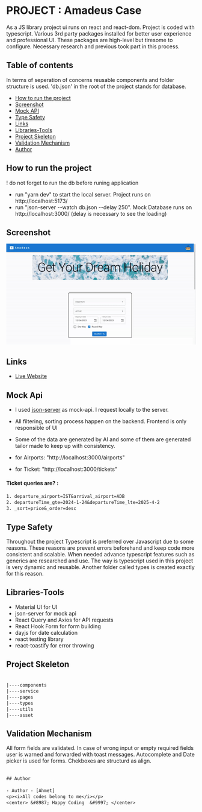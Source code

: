 # PROJECT : Amadeus Case

As a JS library project ui runs on react and react-dom. Project is coded with typescript. Various
3rd party packages installed for better user experience and professional UI. These packages are high-level
but tiresome to configure. Necessary research and previous took part in this process.

## Table of contents

In terms of seperation of concerns reusable components and folder structure is used.
'db.json' in the root of the project stands for database.

- [How to run the project](#how-to-run-the-project)
- [Screenshot](#screenshot)
- [Mock API](#mock-api)
- [Type Safety](#type-safety)
- [Links](#links)
- [Libraries-Tools](#libraries-tools)
- [Project Skeleton ](#project-skeleton)
- [Validation Mechanism](#validation-mechanism)
- [Author](#author)

## How to run the project

! do not forget to run the db before runing application

- run "yarn dev" to start the local server. Project runs on http://localhost:5173/
- run "json-server --watch db.json --delay 250". Mock Database runs on http://localhost:3000/ (delay is necessary to see the loading)

## Screenshot

<p align="center">
<img  src="amadeus.gif" alt="screenshot">
</p>

## Links

- [Live Website](https://splendorous-nasturtium-b2da46.netlify.app/)

## Mock Api

- I used [json-server](https://github.com/typicode/json-server) as mock-api. I request locally to the server.
- All filtering, sorting process happen on the backend. Frontend is only responsible of UI
- Some of the data are generated by AI and some of them are generated tailor made to keep up with consistency.

- for Airports: "http://localhost:3000/airports"
- for Ticket: "http://localhost:3000/tickets"

#### Ticket queries are? :

    1. departure_airport=IST&arrival_airport=ADB
    2. departureTime_gte=2024-1-24&departureTime_lte=2025-4-2
    3. _sort=price&_order=desc

## Type Safety

Throughout the project Typescript is preferred over Javascript due to some reasons. These reasons are prevent errors beforehand and keep code more consistent and scalable. When needed advance typescript features such as generics are researched and use. The way is typescript used in this project is very dynamic and reusable. Another folder called types is created exactly for this reason.

## Libraries-Tools

- Material UI for UI
- json-server for mock api
- React Query and Axios for API requests
- React Hook Form for form building
- dayjs for date calculation
- react testing library
- react-toastify for error throwing

## Project Skeleton

```

|----components
|----service
|----pages
|----types
|----utils
|----asset

```

## Validation Mechanism

All form fields are validated. In case of wrong input or empty required fields user is warned and forwarded with toast messages. Autocomplete and Date picker is used for forms. Chekboxes are structurd as align.

```

## Author

- Author - [Ahmet]
<p><i>All codes belong to me</i></p>
<center> &#8987; Happy Coding  &#9997; </center>
```
